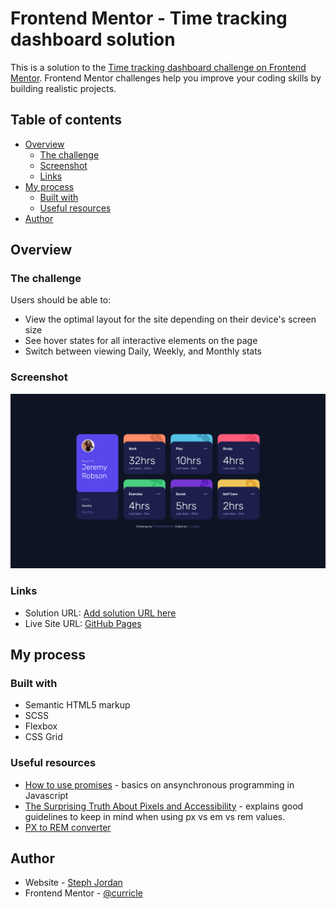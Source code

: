 # Frontend Mentor - Time tracking dashboard solution

This is a solution to the [Time tracking dashboard challenge on Frontend Mentor](https://www.frontendmentor.io/challenges/time-tracking-dashboard-UIQ7167Jw). Frontend Mentor challenges help you improve your coding skills by building realistic projects. 

## Table of contents

- [Overview](#overview)
  - [The challenge](#the-challenge)
  - [Screenshot](#screenshot)
  - [Links](#links)
- [My process](#my-process)
  - [Built with](#built-with)
  - [Useful resources](#useful-resources)
- [Author](#author)

## Overview

### The challenge

Users should be able to:

- View the optimal layout for the site depending on their device's screen size
- See hover states for all interactive elements on the page
- Switch between viewing Daily, Weekly, and Monthly stats

### Screenshot

![](images/screenshot.png)


### Links

- Solution URL: [Add solution URL here](https://your-solution-url.com)
- Live Site URL: [GitHub Pages](https://curricle.github.io/FrontendMentor-Time-Tracking-Dashboard/)

## My process

### Built with

- Semantic HTML5 markup
- SCSS
- Flexbox
- CSS Grid

### Useful resources

- [How to use promises](https://developer.mozilla.org/en-US/docs/Learn_web_development/Extensions/Async_JS/Promises) - basics on ansynchronous programming in Javascript
- [The Surprising Truth About Pixels and Accessibility](https://www.joshwcomeau.com/css/surprising-truth-about-pixels-and-accessibility/) - explains good guidelines to keep in mind when using px vs em vs rem values.
- [PX to REM converter](https://nekocalc.com/px-to-rem-converter)

## Author

- Website - [Steph Jordan](https://jordanmakes.com)
- Frontend Mentor - [@curricle](https://www.frontendmentor.io/profile/curricle)

